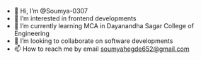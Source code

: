 - 👋 Hi, I’m @Soumya-0307
- 👀 I’m interested in frontend developments
- 🌱 I’m currently learning MCA in Dayanandha Sagar College of Engineering
- 💞️ I’m looking to collaborate on software developments
- 📫 How to reach me by email soumyahegde652@gmail.com

<!---
Soumya-0307/Soumya-0307 is a ✨ special ✨ repository because its `README.md` (this file) appears on your GitHub profile.
You can click the Preview link to take a look at your changes.
--->
